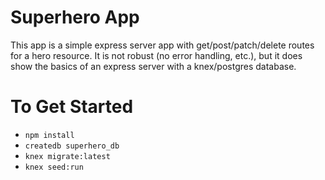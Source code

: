 # Superhero App

This app is a simple express server app with get/post/patch/delete routes for a hero resource. It is not robust (no error handling, etc.), but it does show the basics of an express server with a knex/postgres database.

# To Get Started

- `npm install`
- `createdb superhero_db`
- `knex migrate:latest`
- `knex seed:run`
